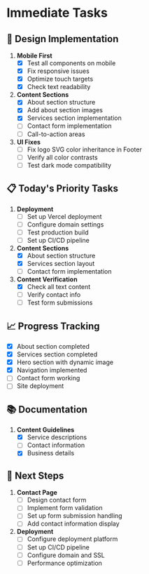 # Immediate Tasks

## 🎨 Design Implementation
1. **Mobile First**
   - [x] Test all components on mobile
   - [x] Fix responsive issues
   - [x] Optimize touch targets
   - [x] Check text readability

2. **Content Sections**
   - [x] About section structure
   - [x] Add about section images
   - [x] Services section implementation
   - [ ] Contact form implementation
   - [ ] Call-to-action areas

3. **UI Fixes**
   - [ ] Fix logo SVG color inheritance in Footer
   - [ ] Verify all color contrasts
   - [ ] Test dark mode compatibility

## 📋 Today's Priority Tasks
1. **Deployment**
   - [ ] Set up Vercel deployment
   - [ ] Configure domain settings
   - [ ] Test production build
   - [ ] Set up CI/CD pipeline

2. **Content Sections**
   - [x] About section structure
   - [x] Services section layout
   - [ ] Contact form implementation

2. **Content Verification**
   - [x] Check all text content
   - [ ] Verify contact info
   - [ ] Test form submissions

## 📈 Progress Tracking
- [x] About section completed
- [x] Services section completed
- [x] Hero section with dynamic image
- [x] Navigation implemented
- [ ] Contact form working
- [ ] Site deployment

## 📚 Documentation
1. **Content Guidelines**
   - [x] Service descriptions
   - [ ] Contact information
   - [x] Business details 

## 🚀 Next Steps
1. **Contact Page**
   - [ ] Design contact form
   - [ ] Implement form validation
   - [ ] Set up form submission handling
   - [ ] Add contact information display

2. **Deployment**
   - [ ] Configure deployment platform
   - [ ] Set up CI/CD pipeline
   - [ ] Configure domain and SSL
   - [ ] Performance optimization 